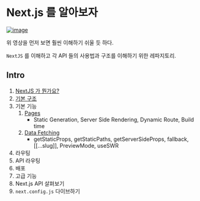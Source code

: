 # Next.js 를 알아보자

[![image](https://user-images.githubusercontent.com/23524849/98015002-abdb9700-1e3f-11eb-8817-ac621306def5.png)](https://youtu.be/jg2ha2RIWN0)

위 영상을 먼저 보면 훨씬 이해하기 쉬울 듯 하다.

`NextJS` 를 이해하고 각 API 들의 사용법과 구조를 이해하기 위한 레파지토리.

## Intro

1. [NextJS 가 뭔가요?](introduce.md)
2. [기본 구조](basicStructure.md)
3. 기본 기능
   1. [Pages](basicFeatures/pages.md)
      - Static Generation, Server Side Rendering, Dynamic Route, Build time
   2. [Data Fetching](basicFeatures/dataFetching/README.md)
      - getStaticProps, getStaticPaths, getServerSideProps, fallback, [[...slug]], PreviewMode, useSWR
4. 라우팅
5. API 라우팅
6. 배포
7. 고급 기능
8. Next.js API 살펴보기
9.  `next.config.js` 다이브하기

